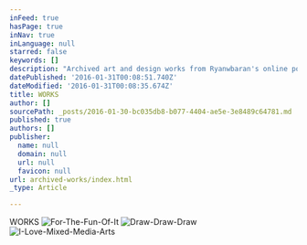 ```yaml
---
inFeed: true
hasPage: true
inNav: true
inLanguage: null
starred: false
keywords: []
description: "Archived art and design works from Ryanwbaran's online portfolio | Page two | Abundant creativity"
datePublished: '2016-01-31T00:08:51.740Z'
dateModified: '2016-01-31T00:08:35.674Z'
title: WORKS
author: []
sourcePath: _posts/2016-01-30-bc035db8-b077-4404-ae5e-3e8489c64781.md
published: true
authors: []
publisher:
  name: null
  domain: null
  url: null
  favicon: null
url: archived-works/index.html
_type: Article

---
```

WORKS
![For-The-Fun-Of-It](https://the-grid-user-content.s3-us-west-2.amazonaws.com/26efe3b6-379e-42f0-9ed5-6e4b9b11a374.jpg)
![Draw-Draw-Draw](https://the-grid-user-content.s3-us-west-2.amazonaws.com/087225f0-7b8c-4f7d-977f-b00bfb135b35.jpg)
![I-Love-Mixed-Media-Arts](https://s3-us-west-2.amazonaws.com/the-grid-img/p/5ee09ca61c0ca04902143a0d75c068addc7ffc1a.jpg)
